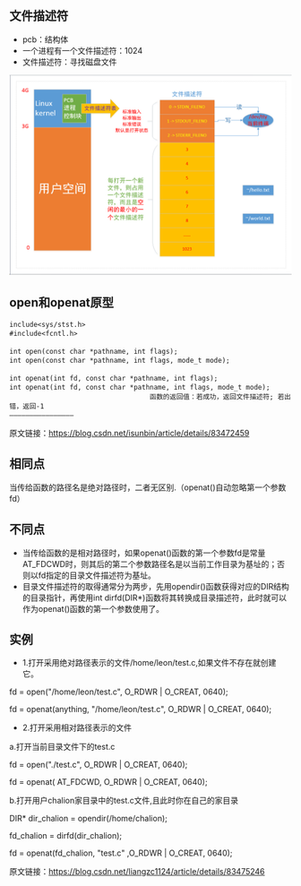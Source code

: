 ## 文件描述符
- pcb：结构体
- 一个进程有一个文件描述符：1024
- 文件描述符：寻找磁盘文件

![image](https://github.com/ermaot/notes/blob/master/C/pic/open_openat.png)

## open和openat原型
```
include<sys/stst.h>
#include<fcntl.h>
 
int open(const char *pathname, int flags);
int open(const char *pathname, int flags, mode_t mode);
 
int openat(int fd, const char *pathname, int flags);
int openat(int fd, const char *pathname, int flags, mode_t mode);
                                   函数的返回值：若成功，返回文件描述符; 若出错，返回-1
————————————————

```

原文链接：https://blog.csdn.net/isunbin/article/details/83472459


## 相同点

当传给函数的路径名是绝对路径时，二者无区别.（openat()自动忽略第一个参数fd）

## 不同点
- 当传给函数的是相对路径时，如果openat()函数的第一个参数fd是常量AT_FDCWD时，则其后的第二个参数路径名是以当前工作目录为基址的；否则以fd指定的目录文件描述符为基址。
- 目录文件描述符的取得通常分为两步，先用opendir()函数获得对应的DIR结构的目录指针，再使用int dirfd(DIR*)函数将其转换成目录描述符，此时就可以作为openat()函数的第一个参数使用了。

## 实例

- 1.打开采用绝对路径表示的文件/home/leon/test.c,如果文件不存在就创建它。

fd = open("/home/leon/test.c", O_RDWR | O_CREAT, 0640);

fd = openat(anything, "/home/leon/test.c", O_RDWR | O_CREAT, 0640);

- 2.打开采用相对路径表示的文件

a.打开当前目录文件下的test.c

fd = open("./test.c", O_RDWR | O_CREAT, 0640);

fd = openat( AT_FDCWD, O_RDWR | O_CREAT, 0640);

b.打开用户chalion家目录中的test.c文件,且此时你在自己的家目录

DIR* dir_chalion = opendir(/home/chalion);

fd_chalion = dirfd(dir_chalion);

fd = openat(fd_chalion, "test.c" ,O_RDWR | O_CREAT, 0640);

原文链接：https://blog.csdn.net/liangzc1124/article/details/83475246